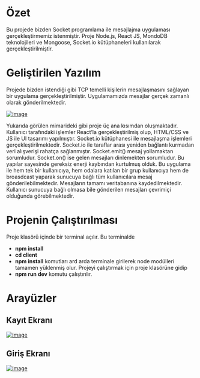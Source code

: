 # Özet
Bu projede bizden Socket programlama ile mesajlajma uygulaması gerçekleştirmemiz istenmiştir. Proje Node.js, React JS, MondoDB teknolojileri ve Mongoose, Socket.io kütüphaneleri kullanılarak gerçekleştirilmiştir.

# Geliştirilen Yazılım

Projede bizden istendiği gibi TCP temelli kişilerin mesajlaşmasını sağlayan bir uygulama gerçekleştirilmiştir. Uygulamamızda mesajlar gerçek zamanlı olarak gönderilmektedir.


[![image](https://i.hizliresim.com/qojjU1.png)](https://hizliresim.com/qojjU1)

Yukarıda görülen mimarideki gibi proje üç ana kısımdan oluşmaktadır. Kullanıcı tarafındaki işlemler React’la gerçekleştirilmiş olup, HTML/CSS ve JS ile UI tasarımı yapılmıştır. Socket.io kütüphanesi ile mesajlaşma işlemleri gerçekleştirilmektedir. Socket.io ile taraflar arası yeniden bağlantı kurmadan veri alışverişi rahatça sağlanmıştır. Socket.emit() mesaj yollamaktan sorumludur. Socket.on() ise gelen mesajları dinlemekten sorumludur. Bu yapılar sayesinde gereksiz enerji kaybından kurtulmuş olduk. Bu uygulama ile hem tek bir kullanıcıya, hem odalara katılan bir grup kullanıcıya hem de broasdcast yaparak sunucuya bağlı tüm kullanıcılara mesaj gönderilebilmektedir. Mesajların tamamı veritabanına kaydedilmektedir. Kullanıcı sunucuya bağlı olmasa bile gönderilen mesajları çevrimiçi olduğunda görebilmektedir.

# Projenin Çalıştırılması

Proje klasörü içinde bir terminal açılır. Bu terminalde
- **npm install**
- **cd client**
- **npm install**
komutları ard arda terminale girilerek node modülleri tamamen yüklenmiş olur.
Projeyi çalıştırmak için proje klasörüne gidip
- **npm run dev**
komutu çalıştırılır.

# Arayüzler

## Kayıt Ekranı

[![image](https://i.hizliresim.com/miz2wK.png)](https://hizliresim.com/miz2wK)

## Giriş Ekranı

[![image](https://i.hizliresim.com/r52NdD.png)](https://hizliresim.com/r52NdD)